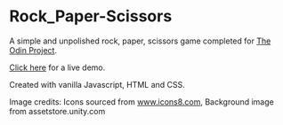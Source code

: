 # Rock_Paper-Scissors
A simple and unpolished rock, paper, scissors game completed for [The Odin Project](https://www.theodinproject.com/lessons/foundations-rock-paper-scissors). 

[Click here](https://brenton-j-andrews.github.io/Rock_Paper-Scissors/) for a live demo.

Created with vanilla Javascript, HTML and CSS.

Image credits:
Icons sourced from www.icons8.com, 
Background image from assetstore.unity.com
